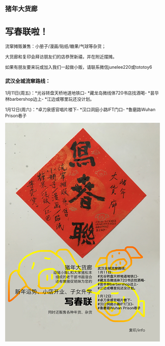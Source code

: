 ## 猪年大货廊 ##
# 写春联啦！ #
流窜摊贩兼售：小册子/漫画/贴纸/糖果/气球等杂货；

大货廊和复印会拜访朋友们的店恭贺新禧，并在附近摆摊。

如果有朋友要来玩或加入我们一起做小贩，请联系微信junelee220或tototoy6

### 武汉全城流窜路线： ###
1月11日(周五)：*光谷转盘天桥地道地铁口- *藏龙岛微线体720书店找酒喝- *昙华林barbershop边上- *江边或哪里玩还没计划。

1月12日(周六)：*卓刀泉感官唱片楼下- *汉口洞庭小路IFT门口- *鲁磨路Wuhan Prison巷子


![image](https://github.com/fuyininfo/info/blob/master/190111spring-couplets-hajime/xiechunlian-s.jpg)

